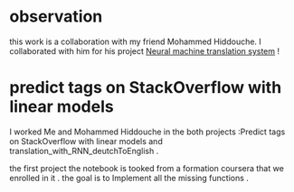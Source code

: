 # observation
this work is a collaboration with my friend Mohammed Hiddouche. I collaborated with him for his project [Neural machine translation system](https://github.com/hiddouche/NLP) !  


# predict tags on StackOverflow with linear models
I worked Me and  Mohammed Hiddouche in the both projects :Predict tags on StackOverflow with linear models and translation_with_RNN_deutchToEnglish .

the first project the notebook is tooked from a formation coursera that we enrolled in it . the goal is to Implement all the missing functions .


